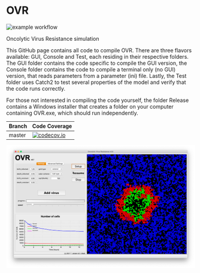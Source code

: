 # OVR 
![example workflow](https://github.com/rugtres/ovr/actions/workflows/build.yml/badge.svg)

Oncolytic Virus Resistance simulation

This GitHub page contains all code to compile OVR. There are three flavors available: GUI, Console and Test, each residing in their respective folders. The GUI folder contains the code specific to compile the GUI version, the Console folder contains the code to compile a terminal only (no GUI) version, that reads parameters from a parameter (ini) file. Lastly, the Test folder uses Catch2 to test several properties of the model and verify that the code runs correctly. 

For those not interested in compiling the code yourself, the folder Release contains a Windows installer that creates a folder on your computer containing OVR.exe, which should run independently. 



Branch|Code Coverage
---|---
master|[![codecov.io](https://codecov.io/github/rugtres/ovr/coverage.svg?branch=master)](https://codecov.io/github/rugtres/ovr/coverage.svg?branch=master)


![](https://github.com/rugtres/ovr/blob/main/Screenshots/GUI_tabbed.png)
